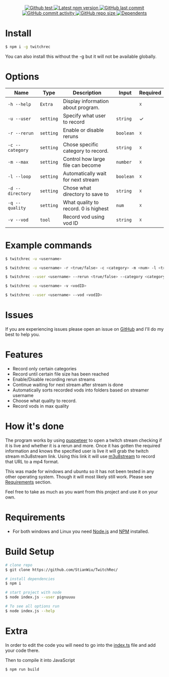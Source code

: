 <p align='center'>
    <a href="https://github.com/StianWiu/TwitchRec/actions/workflows/node.js.yml">
        <img alt="Github test" src="https://github.com/StianWiu/TwitchRec/actions/workflows/node.js.yml/badge.svg">
    </a>
    <a href='https://www.npmjs.com/package/twitchrec'>
        <img src='https://img.shields.io/npm/v/twitchrec.svg' alt='Latest npm version'>
        <img alt="GitHub last commit" src="https://img.shields.io/github/last-commit/stianwiu/twitchrec">
        <img alt="GitHub commit activity" src="https://img.shields.io/github/commit-activity/m/stianwiu/twitchrec">
        <img alt="GitHub repo size" src="https://img.shields.io/github/repo-size/stianwiu/twitchrec">
        <img src='https://img.shields.io/npm/dm/twitchrec.svg' alt='Dependents'>
    </a>
</p>

# Install

```bash
$ npm i -g twitchrec
```

You can also install this without the -g but it will not be available globally.

# Options

| **Name**         | **Type**  | **Description**                      | **Input** | **Required** |
| ---------------- | --------- | ------------------------------------ | --------- | ------------ |
| `-h --help`      | `Extra`   | Display information about program.   |           | ☓            |
| `-u --user`      | `setting` | Specify what user to record          | `string ` | ✓            |
| `-r --rerun`     | `setting` | Enable or disable reruns             | `boolean` | ☓            |
| `-c --category`  | `setting` | Chose specific category to record.   | `string ` | ☓            |
| `-m --max`       | `setting` | Control how large file can become    | `number ` | ☓            |
| `-l --loop`      | `setting` | Automatically wait for next stream   | `boolean` | ☓            |
| `-d --directory` | `setting` | Chose what directory to save to      | `string ` | ☓            |
| `-q --quality`   | `setting` | What quality to record. 0 is highest | `num `    | ☓            |
| `-v --vod`       | `tool`    | Record vod using vod ID              | `string ` | ☓            |

# Example commands

```bash
$ twitchrec -u <username>

$ twitchrec -u <username> -r <true/false> -c <category> -m <num> -l <true/false> -d <path> -q <num>

$ twitchrec --user <username> --rerun <true/false> --category <category> --max <num> --loop <true/false> --directory <path> --quality <num>

$ twitchrec -u <username> -v <vodID>

$ twitchrec --user <username> --vod <vodID>
```

# Issues

If you are experiencing issues please open an issue on [GitHub](https://github.com/StianWiu/TwitchRec/issues) and I'll do my best to help you.

# Features

- Record only certain categories
- Record until certain file size has been reached
- Enable/Disable recording rerun streams
- Continue waiting for next stream after stream is done
- Automatically sorts recorded vods into folders based on streamer username
- Choose what quality to record.
- Record vods in max quality

# How it's done

The program works by using [puppeteer](https://github.com/puppeteer/puppeteer) to open a twitch stream checking if it is live and whether it is a rerun and more. Once it has gotten the required information and knows the specified user is live it will grab the twitch stream m3u8stream link. Using this link it will use [m3u8stream](https://www.npmjs.com/package/m3u8stream) to record that URL to a mp4 format.

This was made for windows and ubuntu so it has not been tested in any other operating system. Though it will most likely still work. Please see [Requirements](#requirements) section.

Feel free to take as much as you want from this project and use it on your own.

# Requirements

- For both windows and Linux you need [Node.js](https://nodejs.org/) and [NPM](https://nodejs.org/) installed.

# Build Setup

```bash
# clone repo
$ git clone https://github.com/StianWiu/TwitchRec/

# install dependencies
$ npm i

# start project with node
$ node index.js --user pignuuuu

# To see all options run
$ node index.js --help
```

# Extra

In order to edit the code you will need to go into the [index.ts](https://github.com/Pignuuu/twitch-recorder/blob/main/index.ts) file and add your code there.

Then to compile it into JavaScript

```bash
$ npm run build
```
